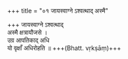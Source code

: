 +++
title = "०१ जायस्वाग्ने ऽश्वत्थाद् अस्मै"

+++
जायस्वाग्ने ऽश्वत्थाद्  
अस्मै क्षत्रायौजसे ।  
उग्र आपतिकाद् अधि  
यो वृक्षाँ अधिरोहति ॥ +++(Bhatt. vṛkṣāṃ)+++